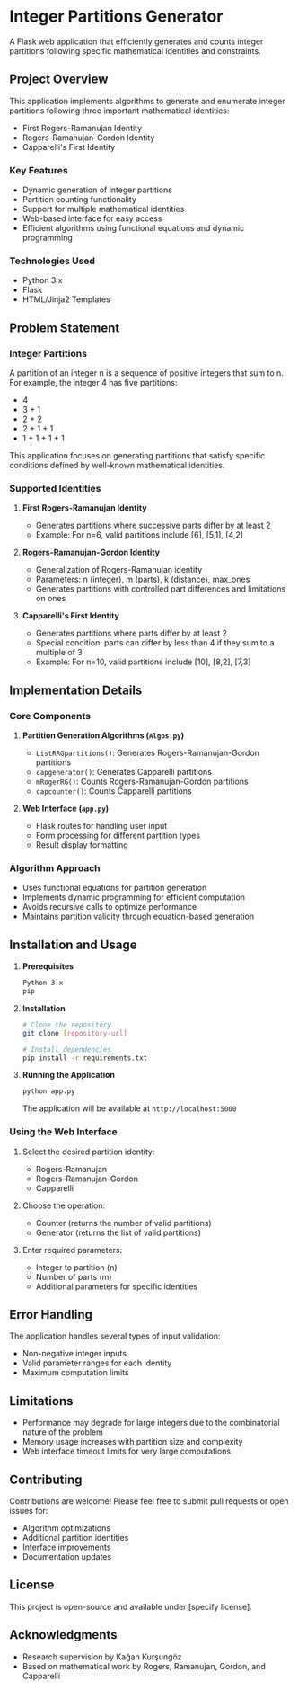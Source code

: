 # Integer Partitions Generator

A Flask web application that efficiently generates and counts integer partitions following specific mathematical identities and constraints.

## Project Overview

This application implements algorithms to generate and enumerate integer partitions following three important mathematical identities:
- First Rogers-Ramanujan Identity
- Rogers-Ramanujan-Gordon Identity
- Capparelli's First Identity

### Key Features
- Dynamic generation of integer partitions
- Partition counting functionality
- Support for multiple mathematical identities
- Web-based interface for easy access
- Efficient algorithms using functional equations and dynamic programming

### Technologies Used
- Python 3.x
- Flask
- HTML/Jinja2 Templates

## Problem Statement

### Integer Partitions
A partition of an integer n is a sequence of positive integers that sum to n. For example, the integer 4 has five partitions:
- 4
- 3 + 1
- 2 + 2
- 2 + 1 + 1
- 1 + 1 + 1 + 1

This application focuses on generating partitions that satisfy specific conditions defined by well-known mathematical identities.

### Supported Identities

1. **First Rogers-Ramanujan Identity**
   - Generates partitions where successive parts differ by at least 2
   - Example: For n=6, valid partitions include [6], [5,1], [4,2]

2. **Rogers-Ramanujan-Gordon Identity**
   - Generalization of Rogers-Ramanujan identity
   - Parameters: n (integer), m (parts), k (distance), max_ones
   - Generates partitions with controlled part differences and limitations on ones

3. **Capparelli's First Identity**
   - Generates partitions where parts differ by at least 2
   - Special condition: parts can differ by less than 4 if they sum to a multiple of 3
   - Example: For n=10, valid partitions include [10], [8,2], [7,3]

## Implementation Details

### Core Components

1. **Partition Generation Algorithms (`Algos.py`)**
   - `ListRRGpartitions()`: Generates Rogers-Ramanujan-Gordon partitions
   - `capgenerator()`: Generates Capparelli partitions
   - `mRogerRG()`: Counts Rogers-Ramanujan-Gordon partitions
   - `capcounter()`: Counts Capparelli partitions

2. **Web Interface (`app.py`)**
   - Flask routes for handling user input
   - Form processing for different partition types
   - Result display formatting

### Algorithm Approach
- Uses functional equations for partition generation
- Implements dynamic programming for efficient computation
- Avoids recursive calls to optimize performance
- Maintains partition validity through equation-based generation

## Installation and Usage

1. **Prerequisites**
   ```bash
   Python 3.x
   pip
   ```

2. **Installation**
   ```bash
   # Clone the repository
   git clone [repository-url]

   # Install dependencies
   pip install -r requirements.txt
   ```

3. **Running the Application**
   ```bash
   python app.py
   ```
   The application will be available at `http://localhost:5000`

### Using the Web Interface

1. Select the desired partition identity:
   - Rogers-Ramanujan
   - Rogers-Ramanujan-Gordon
   - Capparelli

2. Choose the operation:
   - Counter (returns the number of valid partitions)
   - Generator (returns the list of valid partitions)

3. Enter required parameters:
   - Integer to partition (n)
   - Number of parts (m)
   - Additional parameters for specific identities

## Error Handling

The application handles several types of input validation:
- Non-negative integer inputs
- Valid parameter ranges for each identity
- Maximum computation limits

## Limitations

- Performance may degrade for large integers due to the combinatorial nature of the problem
- Memory usage increases with partition size and complexity
- Web interface timeout limits for very large computations

## Contributing

Contributions are welcome! Please feel free to submit pull requests or open issues for:
- Algorithm optimizations
- Additional partition identities
- Interface improvements
- Documentation updates

## License

This project is open-source and available under [specify license].

## Acknowledgments

- Research supervision by Kağan Kurşungöz
- Based on mathematical work by Rogers, Ramanujan, Gordon, and Capparelli
